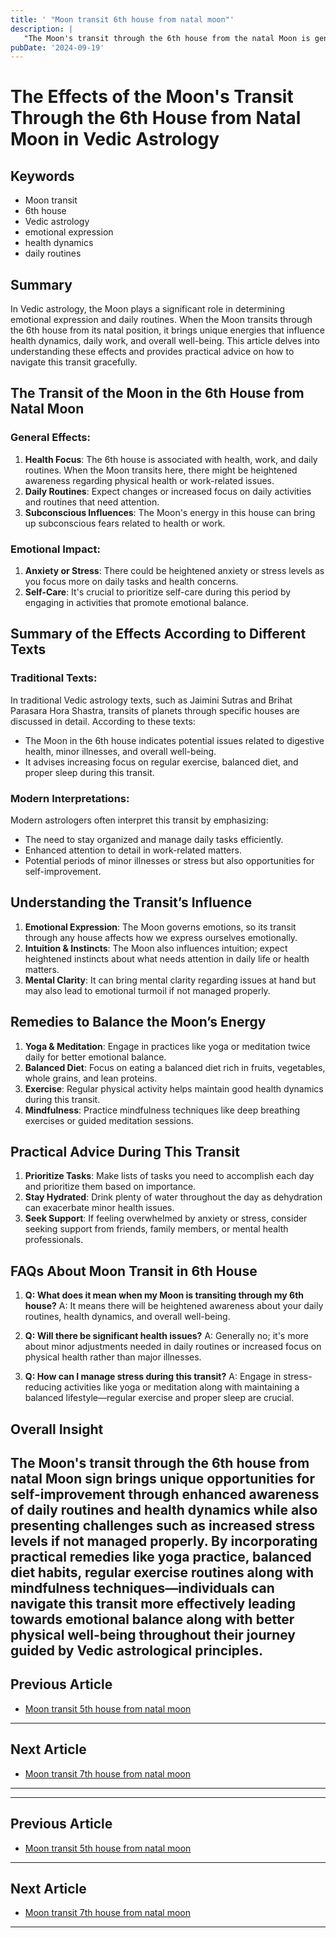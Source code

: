 ```yaml
---
title: ' "Moon transit 6th house from natal moon"'
description: |
   "The Moon's transit through the 6th house from the natal Moon is generally positive. It brings success in overcoming enemies
pubDate: '2024-09-19'
---
```


# The Effects of the Moon's Transit Through the 6th House from Natal Moon in Vedic Astrology

## Keywords
- Moon transit
- 6th house
- Vedic astrology
- emotional expression
- health dynamics
- daily routines

## Summary
In Vedic astrology, the Moon plays a significant role in determining emotional expression and daily routines. When the Moon transits through the 6th house from its natal position, it brings unique energies that influence health dynamics, daily work, and overall well-being. This article delves into understanding these effects and provides practical advice on how to navigate this transit gracefully.

## The Transit of the Moon in the 6th House from Natal Moon

### General Effects:
1. **Health Focus**: The 6th house is associated with health, work, and daily routines. When the Moon transits here, there might be heightened awareness regarding physical health or work-related issues.
2. **Daily Routines**: Expect changes or increased focus on daily activities and routines that need attention.
3. **Subconscious Influences**: The Moon's energy in this house can bring up subconscious fears related to health or work.

### Emotional Impact:
1. **Anxiety or Stress**: There could be heightened anxiety or stress levels as you focus more on daily tasks and health concerns.
2. **Self-Care**: It's crucial to prioritize self-care during this period by engaging in activities that promote emotional balance.

## Summary of the Effects According to Different Texts

### Traditional Texts:
In traditional Vedic astrology texts, such as Jaimini Sutras and Brihat Parasara Hora Shastra, transits of planets through specific houses are discussed in detail. According to these texts:
- The Moon in the 6th house indicates potential issues related to digestive health, minor illnesses, and overall well-being.
- It advises increasing focus on regular exercise, balanced diet, and proper sleep during this transit.

### Modern Interpretations:
Modern astrologers often interpret this transit by emphasizing:
- The need to stay organized and manage daily tasks efficiently.
- Enhanced attention to detail in work-related matters.
- Potential periods of minor illnesses or stress but also opportunities for self-improvement.

## Understanding the Transit’s Influence

1. **Emotional Expression**: The Moon governs emotions, so its transit through any house affects how we express ourselves emotionally.
2. **Intuition & Instincts**: The Moon also influences intuition; expect heightened instincts about what needs attention in daily life or health matters.
3. **Mental Clarity**: It can bring mental clarity regarding issues at hand but may also lead to emotional turmoil if not managed properly.

## Remedies to Balance the Moon’s Energy

1. **Yoga & Meditation**: Engage in practices like yoga or meditation twice daily for better emotional balance.
2. **Balanced Diet**: Focus on eating a balanced diet rich in fruits, vegetables, whole grains, and lean proteins.
3. **Exercise**: Regular physical activity helps maintain good health dynamics during this transit.
4. **Mindfulness**: Practice mindfulness techniques like deep breathing exercises or guided meditation sessions.

## Practical Advice During This Transit

1. **Prioritize Tasks**: Make lists of tasks you need to accomplish each day and prioritize them based on importance.
2. **Stay Hydrated**: Drink plenty of water throughout the day as dehydration can exacerbate minor health issues.
3. **Seek Support**: If feeling overwhelmed by anxiety or stress, consider seeking support from friends, family members, or mental health professionals.

## FAQs About Moon Transit in 6th House

1. **Q: What does it mean when my Moon is transiting through my 6th house?**
   A: It means there will be heightened awareness about your daily routines, health dynamics, and overall well-being.

2. **Q: Will there be significant health issues?**
   A: Generally no; it's more about minor adjustments needed in daily routines or increased focus on physical health rather than major illnesses.

3. **Q: How can I manage stress during this transit?**
   A: Engage in stress-reducing activities like yoga or meditation along with maintaining a balanced lifestyle—regular exercise and proper sleep are crucial.

## Overall Insight

The Moon's transit through the 6th house from natal Moon sign brings unique opportunities for self-improvement through enhanced awareness of daily routines and health dynamics while also presenting challenges such as increased stress levels if not managed properly. By incorporating practical remedies like yoga practice, balanced diet habits, regular exercise routines along with mindfulness techniques—individuals can navigate this transit more effectively leading towards emotional balance along with better physical well-being throughout their journey guided by Vedic astrological principles.
---

## Previous Article
- [Moon transit 5th house from natal moon](200105_Moon_transit_5th_house_from_natal_moon.md)

---

## Next Article
- [Moon transit 7th house from natal moon](200107_Moon_transit_7th_house_from_natal_moon.md)

---
---

## Previous Article
- [Moon transit 5th house from natal moon](200105_Moon_transit_5th_house_from_natal_moon.md)

---

## Next Article
- [Moon transit 7th house from natal moon](200107_Moon_transit_7th_house_from_natal_moon.md)

---

